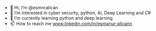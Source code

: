 - 👋 Hi, I’m @esmnralican
- 👀 I’m interested in cyber security, python, AI, Deep Learning and C#  
- 🌱 I’m currently learning python and deep learning
- 📫 How to reach me www.linkedin.com/in/esmanur-alicann


